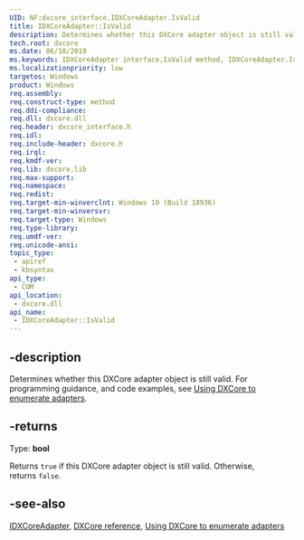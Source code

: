 ```yaml
---
UID: NF:dxcore_interface.IDXCoreAdapter.IsValid
title: IDXCoreAdapter::IsValid
description: Determines whether this DXCore adapter object is still valid.
tech.root: dxcore
ms.date: 06/10/2019
ms.keywords: IDXCoreAdapter interface,IsValid method, IDXCoreAdapter.IsValid, IDXCoreAdapter::IsValid, IsValid, IsValid method, IsValid method,IDXCoreAdapter interface, dxcore/IDXCoreAdapter::IsValid, dxcore_interface.idxcoreadapterfactory_isvalid
ms.localizationpriority: low
targetos: Windows
product: Windows
req.assembly: 
req.construct-type: method
req.ddi-compliance: 
req.dll: dxcore.dll
req.header: dxcore_interface.h
req.idl: 
req.include-header: dxcore.h
req.irql: 
req.kmdf-ver: 
req.lib: dxcore.lib
req.max-support: 
req.namespace: 
req.redist: 
req.target-min-winverclnt: Windows 10 (Build 18936)
req.target-min-winversvr: 
req.target-type: Windows
req.type-library: 
req.umdf-ver: 
req.unicode-ansi: 
topic_type:
 - apiref
 - kbsyntax
api_type:
 - COM
api_location:
 - dxcore.dll
api_name:
 - IDXCoreAdapter::IsValid
---
```


## -description

Determines whether this DXCore adapter object is still valid. For programming guidance, and code examples, see [Using DXCore to enumerate adapters](/windows/win32/dxcore/dxcore-enum-adapters).



## -returns

Type: **bool**

Returns `true` if this DXCore adapter object is still valid. Otherwise, returns `false`.

## -see-also

[IDXCoreAdapter](/windows/win32/api/dxcore_interface/nn-dxcore_interface-idxcoreadapter), [DXCore reference](/windows/win32/dxcore/dxcore-reference), [Using DXCore to enumerate adapters](/windows/win32/dxcore/dxcore-enum-adapters)

